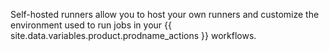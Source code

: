 Self-hosted runners allow you to host your own runners and customize the environment used to run jobs in your {{ site.data.variables.product.prodname_actions }} workflows.